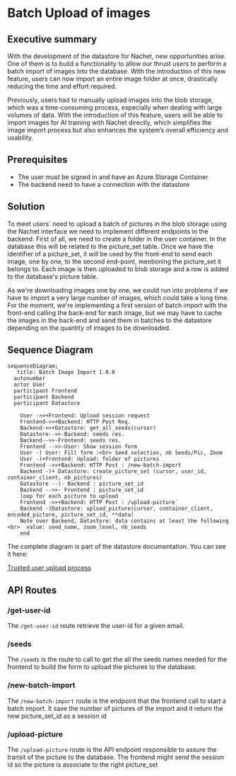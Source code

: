 # Batch Upload of images

## Executive summary

With the development of the datastore for Nachet, new opportunities arise. One
of them is to build a functionality to allow our thrust users to perform a batch
import of images into the database. With the introduction of this new feature,
users can now import an entire image folder at once, drastically reducing the
time and effort required.

Previously, users had to manually upload images into the blob storage, which was
a time-consuming process, especially when dealing with large volumes of data.
With the introduction of this feature, users will be able to import images for
AI training with Nachet directly, which simplifies the image import process but
also enhances the system’s overall efficiency and usability.

## Prerequisites

- The user must be signed in and have an Azure Storage Container
- The backend need to have a connection with the datastore

## Solution

To meet users' need to upload a batch of pictures in the blob storage using the
Nachet interface we need to implement different endpoints in the backend. First
of all, we need to create a folder in the user container. In the database this
will be related to the picture_set table. Once we have the identifier of a
picture_set, it will be used by the front-end to send each image, one by one, to
the second end-point, mentioning the picture_set it belongs to. Each image is
then uploaded to blob storage and a row is added to the database's picture
table.

As we're downloading images one by one, we could run into problems if we have to
import a very large number of images, which could take a long time. For the
moment, we're implementing a first version of batch import with the front-end
calling the back-end for each image, but we may have to cache the images in the
back-end and send them in batches to the datastore depending on the quantity of
images to be downloaded.

## Sequence Diagram

```mermaid
sequenceDiagram;
   title: Batch Image Import 1.0.0
  autonumber
  actor User
  participant Frontend
  participant Backend
  participant Datastore

    User ->>+Frontend: Upload session request
    Frontend->>+Backend: HTTP Post Req.
    Backend->>+Datastore: get_all_seeds(cursor)
    Datastore-->>-Backend: seeds res.
    Backend-->>-Frontend: seeds res.
    Frontend -->>-User: Show session form
    User -) User: Fill form :<br> Seed selection, nb Seeds/Pic, Zoom
    User -)+Frontend: Upload: folder of pictures
    Frontend ->>+Backend: HTTP Post : /new-batch-import
    Backend -)+ Datastore: create_picture_set (cursor, user_id, container_client, nb_pictures)
    Datastore --)- Backend : picture_set_id
    Backend -->>- Frontend : picture_set_id
    loop for each picture to upload
    Frontend ->>+Backend: HTTP Post : /upload-picture`
    Backend -)Datastore: upload_picture(cursor, container_client, encoded_picture, picture_set_id, **data)
    Note over Backend, Datastore: data contains at least the following <br>  value: seed_name, zoom_level, nb_seeds
    end
```

The complete diagram is part of the datastore documentation. You can see it
here:

[Trusted user upload
process](https://github.com/ai-cfia/nachet-datastore/blob/issue13-create-process-to-upload-metadata-for-trusted-users/doc/trusted-user-upload.md)

## API Routes

### /get-user-id

The `/get-user-id` route retrieve the user-id for a given email.

### /seeds

The `/seeds` is the route to call to get the all the seeds names needed for the
frontend to build the form to upload the pictures to the database.

### /new-batch-import

The `/new-batch-import` route is the endpoint that the frontend call to start a
batch import. It save the number of pictures of the import and it return the new
picture_set_id as a session id

### /upload-picture

The `/upload-picture` route is the API endpoint responsible to assure the
transit of the picture to the database. The frontend might send the session id
so the picture is associate to the right picture_set
